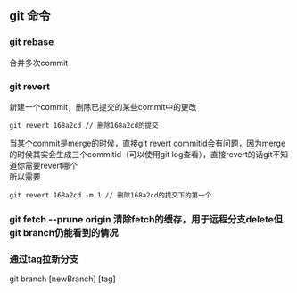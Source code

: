 ## git 命令

### git rebase
合并多次commit

### git revert
新建一个commit，删除已提交的某些commit中的更改
```
git revert 168a2cd // 删除168a2cd的提交
```

当某个commit是merge的时侯，直接git revert commitid会有问题，因为merge的时侯其实会生成三个commitid（可以使用git log查看），直接revert的话git不知道你需要revert哪个<br>
所以需要
```
git revert 168a2cd -m 1 // 删除168a2cd的提交下的第一个
```

### git fetch --prune origin 清除fetch的缓存，用于远程分支delete但git branch仍能看到的情况

### 通过tag拉新分支
git branch [newBranch] [tag]